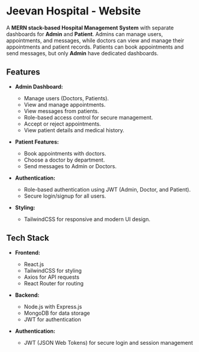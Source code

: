 # Jeevan Hospital - Website

A **MERN stack-based Hospital Management System** with separate dashboards for **Admin** and **Patient**. Admins can manage users, appointments, and messages, while doctors can view and manage their appointments and patient records. Patients can book appointments and send messages, but only **Admin**  have dedicated dashboards.

## Features

- **Admin Dashboard:**
  - Manage users (Doctors, Patients).
  - View and manage appointments.
  - View messages from patients.
  - Role-based access control for secure management.
  - Accept or reject appointments.
  - View patient details and medical history.

- **Patient Features:**
  - Book appointments with doctors.
  - Choose a doctor by department.
  - Send messages to Admin or Doctors.

- **Authentication:**
  - Role-based authentication using JWT (Admin, Doctor, and Patient).
  - Secure login/signup for all users.

- **Styling:**
  - TailwindCSS for responsive and modern UI design.

## Tech Stack

- **Frontend:**
  - React.js
  - TailwindCSS for styling
  - Axios for API requests
  - React Router for routing

- **Backend:**
  - Node.js with Express.js
  - MongoDB for data storage
  - JWT for authentication

- **Authentication:**
  - JWT (JSON Web Tokens) for secure login and session management
